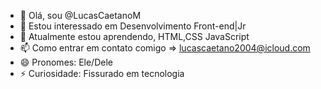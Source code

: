 - 👋 Olá, sou @LucasCaetanoM
- 👀 Estou interessado em Desenvolvimento Front-end|Jr
- 🌱 Atualmente estou aprendendo, HTML,CSS JavaScript
- 📫 Como entrar em contato comigo => lucascaetano2004@icloud.com
- 😄 Pronomes: Ele/Dele
- ⚡ Curiosidade: Fissurado em tecnologia

<!---
LucasCaetanoM/LucasCaetanoM is a ✨ special ✨ repository because its `README.md` (this file) appears on your GitHub profile.
You can click the Preview link to take a look at your changes.
--->
